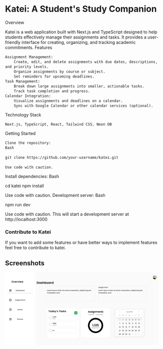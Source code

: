 # Katei: A Student's Study Companion

Overview

Katei is a web application built with Next.js and TypeScript designed to help students effectively manage their assignments and tasks. It provides a user-friendly interface for creating, organizing, and tracking academic commitments.
Features

    Assignment Management:
        Create, edit, and delete assignments with due dates, descriptions, and priority levels.
        Organize assignments by course or subject.
        Set reminders for upcoming deadlines.
    Task Management:
        Break down large assignments into smaller, actionable tasks.
        Track task completion and progress.
    Calendar Integration:
        Visualize assignments and deadlines on a calendar.
        Sync with Google Calendar or other calendar services (optional).

Technology Stack

    Next.js, TypeScript, React, Tailwind CSS, Neon DB

Getting Started

    Clone the repository:
    Bash

    git clone https://github.com/your-username/katei.git

    Use code with caution.

Install dependencies:
Bash

cd katei
npm install

Use code with caution.
Development server:
Bash

npm run dev

Use code with caution.
This will start a development server at http://localhost:3000

### Contribute to Katei

If you want to add some features or have better ways to implement features feel free to contribute to katei.
## Screenshots

![Screenshot](./assets/desktop_view.png)

